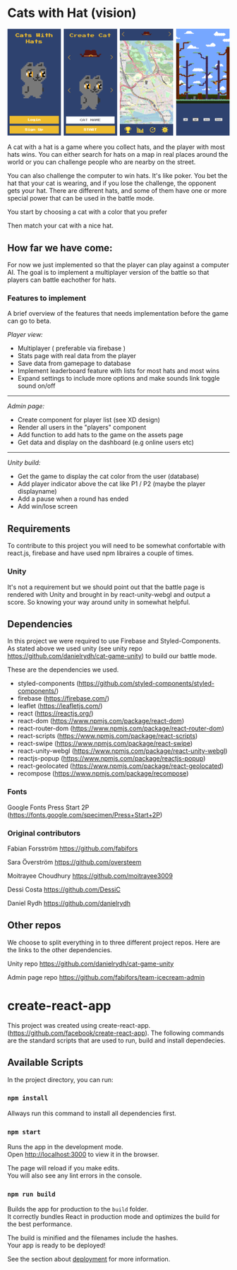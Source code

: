 # Cats with Hat (vision)

![battle](screenshots/game-flow.png)


A cat with a hat is a game where you collect hats, and the player with most hats wins. You can either search for hats on a map in real places around the world or you can challenge people who are nearby on the street.

You can also challenge the computer to win hats. It's like poker. You bet the hat that your cat is wearing, and if you lose the challenge, the opponent gets your hat. There are different hats, and some of them have one or more special power that can be used in the battle mode.

You start by choosing a cat with a color that you prefer

Then match your cat with a nice hat.

## How far we have come:
For now we just implemented so that the player can play against a computer AI. The goal is to implement a multiplayer version of the battle so that players can battle eachother for hats. 

### Features to implement
A brief overview of the features that needs implementation before the game can go to beta.

*Player view:*
* Multiplayer ( preferable via firebase )
* Stats page with real data from the player
* Save data from gamepage to database
* Implement leaderboard feature with lists for most hats and most wins
* Expand settings to include more options and make sounds link toggle sound on/off

<hr>

*Admin page:*
* Create component for player list (see XD design)
* Render all users in the "players" component
* Add function to add hats to the game on the assets page
* Get data and display on the dashboard (e.g online users etc)

<hr>

*Unity build:*
* Get the game to display the cat color from the user (database)
* Add player indicator above the cat like P1 / P2 (maybe the player displayname)
* Add a pause when a round has ended
* Add win/lose screen

## Requirements
To contribute to this project you will need to be somewhat confortable with react.js, firebase and have used npm libraires a couple of times.

### Unity
It's not a requirement but we should point out that the battle page is rendered with Unity and brought in by react-unity-webgl and output a score. So knowing your way around unity in somewhat helpful.

## Dependencies
In this project we were required to use Firebase and Styled-Components. As stated above we used unity (see unity repo https://github.com/danielrydh/cat-game-unity) to build our battle mode. 

These are the dependencies we used. 
* styled-components (https://github.com/styled-components/styled-components/)
* firebase (https://firebase.com/)
* leaflet (https://leafletjs.com/)
* react (https://reactjs.org/)
* react-dom (https://www.npmjs.com/package/react-dom)
* react-router-dom (https://www.npmjs.com/package/react-router-dom)
* react-scripts (https://www.npmjs.com/package/react-scripts)
* react-swipe (https://www.npmjs.com/package/react-swipe)
* react-unity-webgl (https://www.npmjs.com/package/react-unity-webgl)
* reactjs-popup (https://www.npmjs.com/package/reactjs-popup)
* react-geolocated (https://www.npmjs.com/package/react-geolocated)
* recompose (https://www.npmjs.com/package/recompose)

### Fonts
Google Fonts Press Start 2P (https://fonts.google.com/specimen/Press+Start+2P)

### Original contributors

Fabian Forsström
https://github.com/fabifors

Sara Överström
https://github.com/oversteem

Moitrayee Choudhury
https://github.com/moitrayee3009

Dessi Costa
https://github.com/DessiC

Daniel Rydh
https://github.com/danielrydh


## Other repos
We choose to split everything in to three different project repos. Here are the links to the other dependencies. 

Unity repo
https://github.com/danielrydh/cat-game-unity

Admin page repo
https://github.com/fabifors/team-icecream-admin


# create-react-app

This project was created using create-react-app. (https://github.com/facebook/create-react-app). The following commands are the standard scripts that are used to run, build and install dependecies.

## Available Scripts

In the project directory, you can run:

### `npm install`

Allways run this command to install all dependencies first.

### `npm start`

Runs the app in the development mode.<br>
Open [http://localhost:3000](http://localhost:3000) to view it in the browser.

The page will reload if you make edits.<br>
You will also see any lint errors in the console.

### `npm run build`

Builds the app for production to the `build` folder.<br>
It correctly bundles React in production mode and optimizes the build for the best performance.

The build is minified and the filenames include the hashes.<br>
Your app is ready to be deployed!

See the section about [deployment](https://facebook.github.io/create-react-app/docs/deployment) for more information.
